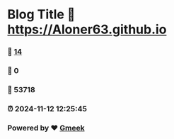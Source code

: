 # Blog Title :link: https://Aloner63.github.io 
### :page_facing_up: [14](https://Aloner63.github.io/tag.html) 
### :speech_balloon: 0 
### :hibiscus: 53718 
### :alarm_clock: 2024-11-12 12:25:45 
### Powered by :heart: [Gmeek](https://github.com/Meekdai/Gmeek)

